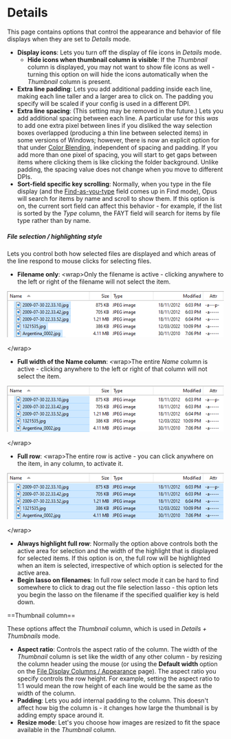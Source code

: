 # Details

This page contains options that control the appearance and behavior of file displays when they are set to *Details* mode.

- **Display icons**: Lets you turn off the display of file icons in *Details* mode.
  - **Hide icons when thumbnail column is visible**: If the *Thumbnail* column is displayed, you may not want to show file icons as well - turning this option on will hide the icons automatically when the *Thumbnail* column is present.
- **Extra line padding**: Lets you add additional padding inside each line, making each line taller and a larger area to click on. The padding you specify will be scaled if your config is used in a different DPI.
- **Extra line spacing**: (This setting may be removed in the future.) Lets you add additional spacing between each line. A particular use for this *was* to add one extra pixel between lines if you disliked the way selection boxes overlapped (producing a thin line between selected items) in some versions of Windows; however, there is now an explicit option for that under [Color Blending](/Manual/preferences/preferences_categories/colors_and_fonts/color_blending.md), independent of spacing and padding. If you add more than one pixel of spacing, you will start to get gaps between items where clicking them is like clicking the folder background. Unlike padding, the spacing value does not change when you move to different DPIs.
- **Sort-field specific key scrolling**: Normally, when you type in the file display (and the [Find-as-you-type](/Manual/basic_concepts/the_lister/find-as-you-type_field.md) field comes up in Find mode), Opus will search for items by name and scroll to show them. If this option is on, the current sort field can affect this behavior - for example, if the list is sorted by the *Type* column, the FAYT field will search for items by file type rather than by name.

  

##### File selection / highlighting style

Lets you control both how selected files are displayed and which areas of the line respond to mouse clicks for selecting files.

- **Filename only**: \<wrap\>Only the filename is active - clicking anywhere to the left or right of the filename will not select the item.

  
  
![](/Manual/images/media/13/fileselection_nameonly.png)  
  
\</wrap\>

- **Full width of the Name column**: \<wrap\>The entire *Name* column is active - clicking anywhere to the left or right of that column will not select the item.

  
  
![](/Manual/images/media/13/fileselection_fullwidth.png)  
  
\</wrap\>

- **Full row**: \<wrap\>The entire row is active - you can click anywhere on the item, in any column, to activate it.

  
  
![](/Manual/images/media/13/fileselection_fullrow.png)  
  
\</wrap\>

- **Always highlight full row**: Normally the option above controls both the active area for selection and the width of the highlight that is displayed for selected items. If this option is on, the full row will be highlighted when an item is selected, irrespective of which option is selected for the active area.
- **Begin lasso on filenames**: In full row select mode it can be hard to find somewhere to click to drag out the file selection lasso - this option lets you begin the lasso on the filename if the specified qualifier key is held down.

  
==Thumbnail column==

These options affect the *Thumbnail* column, which is used in *Details + Thumbnails* mode.

- **Aspect ratio**: Controls the aspect ratio of the column. The width of the *Thumbnail* column is set like the width of any other column - by resizing the column header using the mouse (or using the **Default width** option on the [File Display Columns / Appearance](/Manual/preferences/preferences_categories/file_display_columns/appearance.md) page). The aspect ratio you specify controls the row height. For example, setting the aspect ratio to 1:1 would mean the row height of each line would be the same as the width of the column.
- **Padding**: Lets you add internal padding to the column. This doesn't affect how big the column is - it changes how large the thumbnail is by adding empty space around it.
- **Resize mode**: Let's you choose how images are resized to fit the space available in the *Thumbnail* column.
